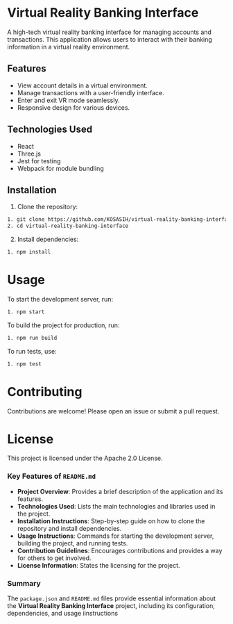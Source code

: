 # Virtual Reality Banking Interface

A high-tech virtual reality banking interface for managing accounts and transactions. This application allows users to interact with their banking information in a virtual reality environment.

## Features

- View account details in a virtual environment.
- Manage transactions with a user-friendly interface.
- Enter and exit VR mode seamlessly.
- Responsive design for various devices.

## Technologies Used

- React
- Three.js
- Jest for testing
- Webpack for module bundling

## Installation

1. Clone the repository:

```bash
1. git clone https://github.com/KOSASIH/virtual-reality-banking-interface.git
2. cd virtual-reality-banking-interface
```

2. Install dependencies:

```bash
1. npm install
```

# Usage

To start the development server, run:

```bash
1. npm start
```

To build the project for production, run:

```bash
1. npm run build
```

To run tests, use:

```bash
1. npm test
```

# Contributing

Contributions are welcome! Please open an issue or submit a pull request.

# License

This project is licensed under the Apache 2.0 License.


### Key Features of `README.md`

- **Project Overview**: Provides a brief description of the application and its features.
- **Technologies Used**: Lists the main technologies and libraries used in the project.
- **Installation Instructions**: Step-by-step guide on how to clone the repository and install dependencies.
- **Usage Instructions**: Commands for starting the development server, building the project, and running tests.
- **Contribution Guidelines**: Encourages contributions and provides a way for others to get involved.
- **License Information**: States the licensing for the project.

### Summary

The `package.json` and `README.md` files provide essential information about the **Virtual Reality Banking Interface** project, including its configuration, dependencies, and usage iinstructions
